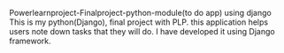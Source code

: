 Powerlearnproject-Finalproject-python-module(to do app) using django
This is my python(Django), final project with PLP. this application helps users note down tasks that they will do. I have developed it using Django framework.
